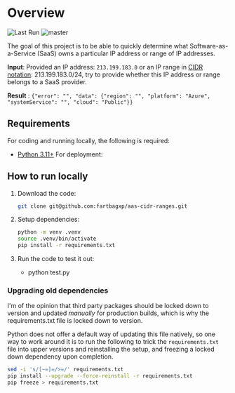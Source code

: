 # Overview

![Last Run](https://github.com/fartbagxp/aas-cidr-ranges/actions/workflows/main.yml/badge.svg)
![master](https://img.shields.io/github/last-commit/fartbagxp/aas-cidr-ranges/master)

The goal of this project is to be able to quickly determine what Software-as-a-Service (SaaS) owns a particular IP address or range of IP addresses.

**Input**: Provided an IP address: `213.199.183.0` or an IP range in [CIDR notation](https://en.wikipedia.org/wiki/Classless_Inter-Domain_Routing): 213.199.183.0/24, try to provide whether this IP address or range belongs to a SaaS provider.

**Result** : `{"error": "", "data": {"region": "", "platform": "Azure", "systemService": "", "cloud": "Public"}}`

## Requirements

For coding and running locally, the following is required:

- [Python 3.11+](https://www.python.org/downloads/)
  For deployment:

## How to run locally

1. Download the code:

   ```bash
   git clone git@github.com:fartbagxp/aas-cidr-ranges.git
   ```

1. Setup dependencies:

   ```bash
   python -m venv .venv
   source .venv/bin/activate
   pip install -r requirements.txt
   ```

1. Run the code to test it out:
   - python test.py

### Upgrading old dependencies

I'm of the opinion that third party packages should be locked down to version and updated _manually_ for production builds, which is why the requirements.txt file is locked down to version.

Python does not offer a default way of updating this file natively, so one way to work around it is to run the following to trick the `requirements.txt` file into upper versions and reinstalling the setup, and freezing a locked down dependency upon completion.

```bash
sed -i 's/[~=]=/>=/' requirements.txt
pip install --upgrade --force-reinstall -r requirements.txt
pip freeze > requirements.txt
```
